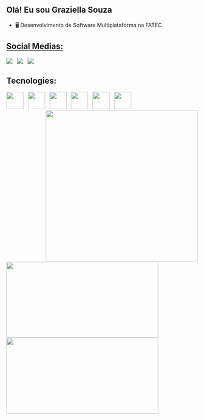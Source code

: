 

## Olá! Eu sou Graziella Souza

- 🖥️ Desenvolvimento de Software Multiplataforma na FATEC
<div>
  <a href="https://github.com/GraziiSouza">
</div>

## **Social Medias:**

<div>
  <a href="https://www.instagram.com/grazi_bjj/" target="_blank"><img src="https://img.shields.io/badge/Instagram-E4405F?style=for-the-badge&logo=instagram&logoColor=white"></a> &nbsp;
  <a href="https://www.linkedin.com/in/graziella-souza-28482326b/" target="_blank"><img src="https://img.shields.io/badge/LinkedIn-0077B5?style=for-the-badge&logo=linkedin&logoColor=white"></a> &nbsp;     
  <a href="mailto:graziisouza0127@gmail.com" targey="_blank"><img src="https://img.shields.io/badge/Gmail-D14836?style=for-the-badge&logo=gmail&logoColor=white"></a> &nbsp;
</div>

## Tecnologies:
<div>
  <img height=45 width=45 src="https://cdn.jsdelivr.net/gh/devicons/devicon@latest/icons/html5/html5-plain-wordmark.svg" /> &nbsp;
  <img height=45 width=45 src="https://cdn.jsdelivr.net/gh/devicons/devicon@latest/icons/css3/css3-plain-wordmark.svg" /> &nbsp;
  <img height=45 width=45 src="https://cdn.jsdelivr.net/gh/devicons/devicon@latest/icons/javascript/javascript-plain.svg" /> &nbsp;
  <img height=45 width=45 src="https://cdn.jsdelivr.net/gh/devicons/devicon@latest/icons/typescript/typescript-plain.svg" /> &nbsp;
  <img height=45 width=45 src="https://cdn.jsdelivr.net/gh/devicons/devicon@latest/icons/figma/figma-original.svg"/> &nbsp;
  <img height=45 width=45  src="https://cdn.jsdelivr.net/gh/devicons/devicon@latest/icons/canva/canva-original.svg" /> &nbsp;
</div>

<img align=right width=400 height=400 src="https://cdn.picrew.me/shareImg/org/202409/1918788_G7wL0pOT.png"/> 

<a href="https://github.com/grazisouza1/github-readme-stats">
  <img height=200 width=400 align=center src="https://github-readme-stats.vercel.app/api/top-langs?username=grazisouza1&layout=compact&langs_count=8&card_width=320&theme=holi" />
</a>

  
<a href="https://github.com/grazisouza1/github-readme-stats">
  <img height=200 width=400 align=center src="https://github-readme-stats.vercel.app/api?username=grazisouza1&theme=holi" />
</a>
  
